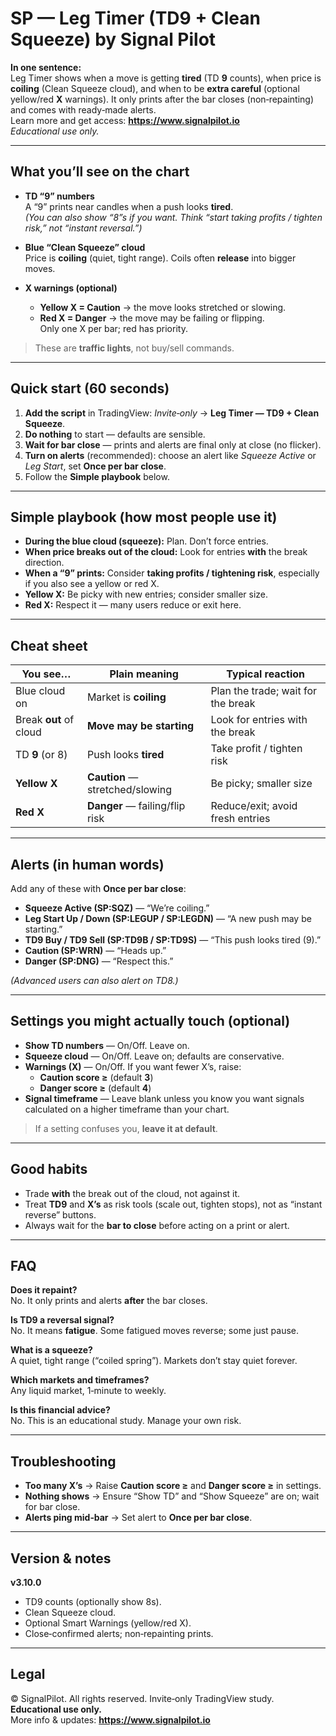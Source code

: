 # SP — Leg Timer (TD9 + Clean Squeeze) by Signal Pilot
 
**In one sentence:**  
Leg Timer shows when a move is getting **tired** (TD **9** counts), when price is **coiling** (Clean Squeeze cloud), and when to be **extra careful** (optional yellow/red **X** warnings). It only prints after the bar closes (non‑repainting) and comes with ready‑made alerts.  
Learn more and get access: **https://www.signalpilot.io**  
*Educational use only.*

---

## What you’ll see on the chart

- **TD “9” numbers**  
  A “9” prints near candles when a push looks **tired**.  
  *(You can also show “8”s if you want. Think “start taking profits / tighten risk,” not “instant reversal.”)*

- **Blue “Clean Squeeze” cloud**  
  Price is **coiling** (quiet, tight range). Coils often **release** into bigger moves.

- **X warnings (optional)**  
  - **Yellow X = Caution** → the move looks stretched or slowing.  
  - **Red X = Danger** → the move may be failing or flipping.  
  Only one X per bar; red has priority.

> These are **traffic lights**, not buy/sell commands.

---

## Quick start (60 seconds)

1. **Add the script** in TradingView: *Invite‑only* → **Leg Timer — TD9 + Clean Squeeze**.  
2. **Do nothing** to start — defaults are sensible.  
3. **Wait for bar close** — prints and alerts are final only at close (no flicker).  
4. **Turn on alerts** (recommended): choose an alert like *Squeeze Active* or *Leg Start*, set **Once per bar close**.  
5. Follow the **Simple playbook** below.

---

## Simple playbook (how most people use it)

- **During the blue cloud (squeeze):** Plan. Don’t force entries.  
- **When price breaks out of the cloud:** Look for entries **with** the break direction.  
- **When a “9” prints:** Consider **taking profits / tightening risk**, especially if you also see a yellow or red X.  
- **Yellow X:** Be picky with new entries; consider smaller size.  
- **Red X:** Respect it — many users reduce or exit here.

---

## Cheat sheet

| You see…             | Plain meaning                      | Typical reaction                          |
|----------------------|------------------------------------|-------------------------------------------|
| Blue cloud on        | Market is **coiling**              | Plan the trade; wait for the break        |
| Break **out** of cloud | **Move may be starting**          | Look for entries with the break           |
| TD **9** (or 8)      | Push looks **tired**               | Take profit / tighten risk                |
| **Yellow X**         | **Caution** — stretched/slowing    | Be picky; smaller size                    |
| **Red X**            | **Danger** — failing/flip risk     | Reduce/exit; avoid fresh entries          |

---

## Alerts (in human words)

Add any of these with **Once per bar close**:

- **Squeeze Active (SP:SQZ)** — “We’re coiling.”  
- **Leg Start Up / Down (SP:LEGUP / SP:LEGDN)** — “A new push may be starting.”  
- **TD9 Buy / TD9 Sell (SP:TD9B / SP:TD9S)** — “This push looks tired (9).”  
- **Caution (SP:WRN)** — “Heads up.”  
- **Danger (SP:DNG)** — “Respect this.”

*(Advanced users can also alert on TD8.)*

---

## Settings you might actually touch (optional)

- **Show TD numbers** — On/Off. Leave on.  
- **Squeeze cloud** — On/Off. Leave on; defaults are conservative.  
- **Warnings (X)** — On/Off. If you want fewer X’s, raise:
  - **Caution score ≥** (default **3**)  
  - **Danger score ≥** (default **4**)  
- **Signal timeframe** — Leave blank unless you know you want signals calculated on a higher timeframe than your chart.

> If a setting confuses you, **leave it at default**.

---

## Good habits

- Trade **with** the break out of the cloud, not against it.  
- Treat **TD9** and **X’s** as risk tools (scale out, tighten stops), not as “instant reverse” buttons.  
- Always wait for the **bar to close** before acting on a print or alert.

---

## FAQ

**Does it repaint?**  
No. It only prints and alerts **after** the bar closes.

**Is TD9 a reversal signal?**  
No. It means **fatigue**. Some fatigued moves reverse; some just pause.

**What is a squeeze?**  
A quiet, tight range (“coiled spring”). Markets don’t stay quiet forever.

**Which markets and timeframes?**  
Any liquid market, 1‑minute to weekly.

**Is this financial advice?**  
No. This is an educational study. Manage your own risk.

---

## Troubleshooting

- **Too many X’s** → Raise **Caution score ≥** and **Danger score ≥** in settings.  
- **Nothing shows** → Ensure “Show TD” and “Show Squeeze” are on; wait for bar close.  
- **Alerts ping mid‑bar** → Set alert to **Once per bar close**.

---

## Version & notes

**v3.10.0**  
- TD9 counts (optionally show 8s).  
- Clean Squeeze cloud.  
- Optional Smart Warnings (yellow/red X).  
- Close‑confirmed alerts; non‑repainting prints.

---

## Legal

© SignalPilot. All rights reserved. Invite‑only TradingView study. **Educational use only.**  
More info & updates: **https://www.signalpilot.io**
